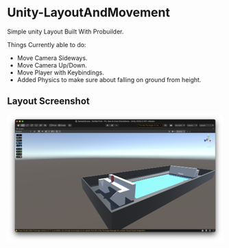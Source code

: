 # Unity-LayoutAndMovement

Simple unity Layout Built With Probuilder.

Things Currently able to do: 
- Move Camera Sideways.
- Move Camera Up/Down.
- Move Player with Keybindings.
- Added Physics to make sure about falling on ground from height.

## Layout Screenshot

![Layout Screenshot](layout.png)
